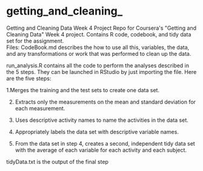 # getting_and_cleaning_
Getting and Cleaning Data Week 4 Project Repo for Coursera's "Getting and Cleaning Data" Week 4 project. Contains R code, codebook, and tidy data set for the assignment.  
Files: 
CodeBook.md describes the how to use all this, variables, the data, and any transformations or work that was performed to clean up the data.  


run_analysis.R contains all the code to perform the analyses described in the 5 steps. They can be launched in RStudio by just importing the file. Here are the five steps: 

1.Merges the training and the test sets to create one data set. 


2. Extracts only the measurements on the mean and standard deviation for each measurement. 


3. Uses descriptive activity names to name the activities in the data set.


4. Appropriately labels the data set with descriptive variable names. 


5. From the data set in step 4, creates a second, independent tidy data set with the average of each variable for each activity and each subject. 

tidyData.txt is the output of the final step
